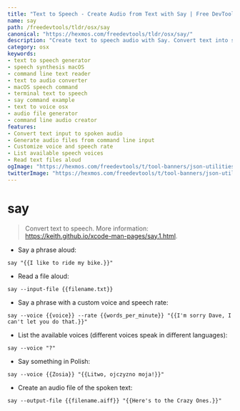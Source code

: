 ```yaml
---
title: "Text to Speech - Create Audio from Text with Say | Free DevTools"
name: say
path: /freedevtools/tldr/osx/say
canonical: "https://hexmos.com/freedevtools/tldr/osx/say/"
description: "Create text to speech audio with Say. Convert text into spoken audio files on macOS using the command line. Free online tool, no registration required."
category: osx
keywords:
- text to speech generator
- speech synthesis macOS
- command line text reader
- text to audio converter
- macOS speech command
- terminal text to speech
- say command example
- text to voice osx
- audio file generator
- command line audio creator
features:
- Convert text input to spoken audio
- Generate audio files from command line input
- Customize voice and speech rate
- List available speech voices
- Read text files aloud
ogImage: "https://hexmos.com/freedevtools/t/tool-banners/json-utilities-banner.png"
twitterImage: "https://hexmos.com/freedevtools/t/tool-banners/json-utilities-banner.png"
---
```


# say

> Convert text to speech.
> More information: <https://keith.github.io/xcode-man-pages/say.1.html>.

- Say a phrase aloud:

`say "{{I like to ride my bike.}}"`

- Read a file aloud:

`say --input-file {{filename.txt}}`

- Say a phrase with a custom voice and speech rate:

`say --voice {{voice}} --rate {{words_per_minute}} "{{I'm sorry Dave, I can't let you do that.}}"`

- List the available voices (different voices speak in different languages):

`say --voice "?"`

- Say something in Polish:

`say --voice {{Zosia}} "{{Litwo, ojczyzno moja!}}"`

- Create an audio file of the spoken text:

`say --output-file {{filename.aiff}} "{{Here's to the Crazy Ones.}}"`
